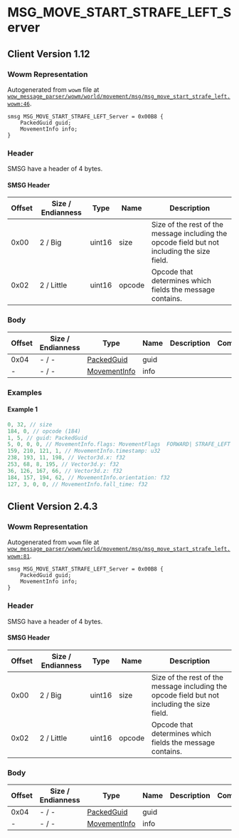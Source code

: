# MSG_MOVE_START_STRAFE_LEFT_Server

## Client Version 1.12

### Wowm Representation

Autogenerated from `wowm` file at [`wow_message_parser/wowm/world/movement/msg/msg_move_start_strafe_left.wowm:46`](https://github.com/gtker/wow_messages/tree/main/wow_message_parser/wowm/world/movement/msg/msg_move_start_strafe_left.wowm#L46).
```rust,ignore
smsg MSG_MOVE_START_STRAFE_LEFT_Server = 0x00B8 {
    PackedGuid guid;
    MovementInfo info;
}
```
### Header

SMSG have a header of 4 bytes.

#### SMSG Header

| Offset | Size / Endianness | Type   | Name   | Description |
| ------ | ----------------- | ------ | ------ | ----------- |
| 0x00   | 2 / Big           | uint16 | size   | Size of the rest of the message including the opcode field but not including the size field.|
| 0x02   | 2 / Little        | uint16 | opcode | Opcode that determines which fields the message contains.|

### Body

| Offset | Size / Endianness | Type | Name | Description | Comment |
| ------ | ----------------- | ---- | ---- | ----------- | ------- |
| 0x04 | - / - | [PackedGuid](../spec/packed-guid.md) | guid |  |  |
| - | - / - | [MovementInfo](movementinfo.md) | info |  |  |

### Examples

#### Example 1

```c
0, 32, // size
184, 0, // opcode (184)
1, 5, // guid: PackedGuid
5, 0, 0, 0, // MovementInfo.flags: MovementFlags  FORWARD| STRAFE_LEFT (5)
159, 210, 121, 1, // MovementInfo.timestamp: u32
238, 193, 11, 198, // Vector3d.x: f32
253, 68, 8, 195, // Vector3d.y: f32
36, 126, 167, 66, // Vector3d.z: f32
184, 157, 194, 62, // MovementInfo.orientation: f32
127, 3, 0, 0, // MovementInfo.fall_time: f32
```
## Client Version 2.4.3

### Wowm Representation

Autogenerated from `wowm` file at [`wow_message_parser/wowm/world/movement/msg/msg_move_start_strafe_left.wowm:81`](https://github.com/gtker/wow_messages/tree/main/wow_message_parser/wowm/world/movement/msg/msg_move_start_strafe_left.wowm#L81).
```rust,ignore
smsg MSG_MOVE_START_STRAFE_LEFT_Server = 0x00B8 {
    PackedGuid guid;
    MovementInfo info;
}
```
### Header

SMSG have a header of 4 bytes.

#### SMSG Header

| Offset | Size / Endianness | Type   | Name   | Description |
| ------ | ----------------- | ------ | ------ | ----------- |
| 0x00   | 2 / Big           | uint16 | size   | Size of the rest of the message including the opcode field but not including the size field.|
| 0x02   | 2 / Little        | uint16 | opcode | Opcode that determines which fields the message contains.|

### Body

| Offset | Size / Endianness | Type | Name | Description | Comment |
| ------ | ----------------- | ---- | ---- | ----------- | ------- |
| 0x04 | - / - | [PackedGuid](../spec/packed-guid.md) | guid |  |  |
| - | - / - | [MovementInfo](movementinfo.md) | info |  |  |

